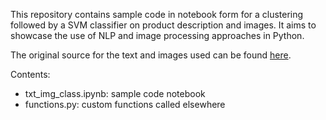 This repository contains sample code in notebook form for a clustering followed by a SVM classifier on product description and images.
It aims to showcase the use of NLP and image processing approaches in Python.

The original source for the text and images used can be found [here](https://s3-eu-west-1.amazonaws.com/static.oc-static.com/prod/courses/files/Parcours_data_scientist/Projet+-+Textimage+DAS+V2/Dataset+projet+pre%CC%81traitement+textes+images.zip).

Contents:
- txt_img_class.ipynb: sample code notebook
- functions.py: custom functions called elsewhere
